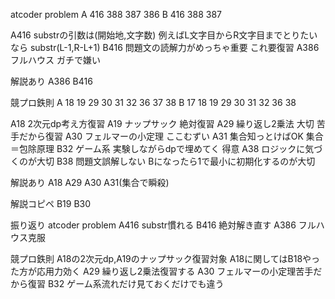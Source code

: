 atcoder problem
A 416 388 387 386
B 416  388 387

A416 substrの引数は(開始地,文字数)
例えばL文字目からR文字目までとりたいなら
substr(L-1,R-L+1)
B416 問題文の読解力がめっちゃ重要 これ要復習
A386 フルハウス ガチで嫌い

解説あり
A386
B416

競プロ鉄則 
A 18 19 29 30 31 32 36 37 38
B 17 18 19 29 30 31 32 36 38

A18 2次元dp考え方復習
A19 ナップサック 絶対復習
A29 繰り返し2乗法 大切 苦手だから復習
A30 フェルマーの小定理 ここむずい
A31 集合知っとけばOK 集合＝包除原理
B32 ゲーム系 実験しながらdpで埋めてく 得意
A38 ロジックに気づくのが大切
B38 問題文誤解しない Bになったら1で最小に初期化するのが大切

解説あり A18 A29 A30 A31(集合で瞬殺)

解説コピペ B19 B30 

振り返り
atcoder problem
A416 substr慣れる
B416 絶対解き直す
A386 フルハウス克服

競プロ鉄則
A18の2次元dp,A19のナップサック復習対象
A18に関してはB18やった方が応用力効く
A29 繰り返し2乗法復習する
A30 フェルマーの小定理苦手だから復習
B32 ゲーム系流れだけ見ておくだけでも違う

